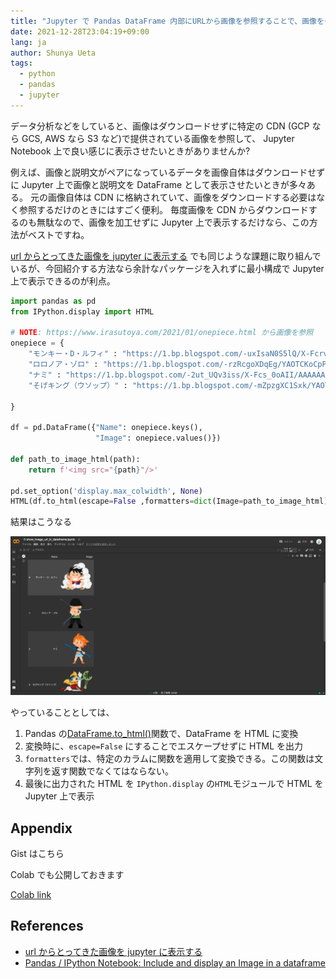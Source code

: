 ```yaml
---
title: "Jupyter で Pandas DataFrame 内部にURLから画像を参照することで、画像をダウンロードすることなく表示させる"
date: 2021-12-28T23:04:19+09:00
lang: ja
author: Shunya Ueta
tags:
  - python
  - pandas
  - jupyter
---
```


データ分析などをしていると、画像はダウンロードせずに特定の CDN (GCP なら GCS, AWS なら S3 など)で提供されている画像を参照して、 Jupyter Notebook 上で良い感じに表示させたいときがありませんか?

例えば、画像と説明文がペアになっているデータを画像自体はダウンロードせずに Jupyter 上で画像と説明文を DataFrame として表示させたいときが多々ある。
元の画像自体は CDN に格納されていて、画像をダウンロードする必要はなく参照するだけのときにはすごく便利。
毎度画像を CDN からダウンロードするのも無駄なので、画像を加工せずに Jupyter 上で表示するだけなら、この方法がベストですね。

[url からとってきた画像を jupyter に表示する](https://tsukin.hateblo.jp/entry/2020/04/08/162605) でも同じような課題に取り組んでいるが、今回紹介する方法なら余計なパッケージを入れずに最小構成で Jupyter 上で表示できるのが利点。

```python
import pandas as pd
from IPython.display import HTML

# NOTE: https://www.irasutoya.com/2021/01/onepiece.html から画像を参照
onepiece = {
    "モンキー・D・ルフィ" : "https://1.bp.blogspot.com/-uxIsaN0S5lQ/X-FcrvAAInI/AAAAAAABdD4/6uw_qNUh9dQrG0aUzIExybt84yTEmXOPwCNcBGAsYHQ/s200/onepiece01_luffy.png",
    "ロロノア・ゾロ" : "https://1.bp.blogspot.com/-rzRcgoXDqEg/YAOTCKoCpPI/AAAAAAABdOI/5Bl3_zhOxm07TUGzW8_83cXMOT9yy1VJwCNcBGAsYHQ/s200/onepiece02_zoro_bandana.png",
    "ナミ" : "https://1.bp.blogspot.com/-2ut_UQv3iss/X-Fcs_0oAII/AAAAAAABdD8/jrCZTd_xK-Y6CP1KwOtT_LpEpjp-1nvxgCNcBGAsYHQ/s200/onepiece03_nami.png",
    "そげキング（ウソップ）" : "https://1.bp.blogspot.com/-mZpzgXC1Sxk/YAOTCAKwWTI/AAAAAAABdOM/5B4hXli0KLU5N-BySHgjVbhZscKLSE-bQCNcBGAsYHQ/s200/onepiece04_usopp_sogeking.png",

}

df = pd.DataFrame({"Name": onepiece.keys(),
                   "Image": onepiece.values()})

def path_to_image_html(path):
    return f'<img src="{path}"/>'

pd.set_option('display.max_colwidth', None)
HTML(df.to_html(escape=False ,formatters=dict(Image=path_to_image_html)))
```

結果はこうなる

![Jupyter 上でDataFrame内部に画像が表示されている](/posts/2021-12-28/images/1.png)

やっていることとしては、

1. Pandas の[DataFrame.to_html()](https://pandas.pydata.org/docs/reference/api/pandas.DataFrame.to_html.html)関数で、DataFrame を HTML に変換
1. 変換時に、`escape=False` にすることでエスケープせずに HTML を出力
1. `formatters`では、特定のカラムに関数を適用して変換できる。この関数は文字列を返す関数でなくてはならない。
1. 最後に出力された HTML を `IPython.display` の`HTML`モジュールで HTML を Jupyter 上で表示

## Appendix

Gist はこちら

<script src="https://gist.github.com/hurutoriya/0ebd3b83be391948fdec11e2dbfe5c83.js"></script>

Colab でも公開しておきます

[Colab link](https://colab.research.google.com/drive/1ufdIjcElRjmOLeYOy2RplgqXxaHXOgau?usp=sharing)

## References

- [url からとってきた画像を jupyter に表示する](https://tsukin.hateblo.jp/entry/2020/04/08/162605)
- [Pandas / IPython Notebook: Include and display an Image in a dataframe](https://stackoverflow.com/questions/37365824/pandas-ipython-notebook-include-and-display-an-image-in-a-dataframe)
